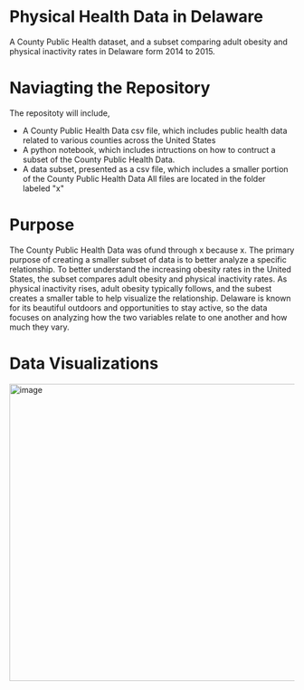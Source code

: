 # Physical Health Data in Delaware
 A County Public Health dataset, and a subset comparing adult obesity and physical inactivity rates in Delaware form 2014 to 2015. 

# Naviagting the Repository 
The repositoty will include,
- A County Public Health Data csv file, which includes public health data related to various counties across the United States
- A python notebook, which includes intructions on how to contruct a subset of the County Public Health Data.
- A data subset, presented as a csv file, which includes a smaller portion of the County Public Health Data
All files are located in the folder labeled "x"

# Purpose
The County Public Health Data was ofund through x because x. The primary purpose of creating a smaller subset of data is to better analyze a specific relationship. To better understand the increasing obesity rates in the United States, the subset compares adult obesity and physical inactivity rates. As physical inactivity rises, adult obesity typically follows, and the subest creates a smaller table to help visualize the relationship. Delaware is known for its beautiful outdoors and opportunities to stay active, so the data focuses on analyzing how the two variables relate to one another and how much they vary.  

# Data Visualizations

<img width="525" alt="image" src="https://github.com/user-attachments/assets/e6fcf844-a432-41e9-99b1-04f32d852157" />
